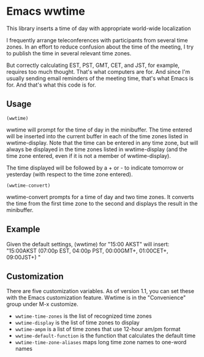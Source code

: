 # Emacs wwtime

This library inserts a time of day with appropriate world-wide localization

I frequently arrange teleconferences with participants from several
time zones. In an effort to reduce confusion about the time of the
meeting, I try to publish the time in several relevant time zones.

But correctly calculating EST, PST, GMT, CET, and JST, for example,
requires too much thought. That's what computers are for. And since
I'm usually sending email reminders of the meeting time, that's
what Emacs is for.  And that's what this code is for.

## Usage

`(wwtime)`

wwtime will prompt for the time of day in the minibuffer. The time
entered will be inserted into the current buffer in each of the
time zones listed in wwtime-display. Note that the time can be
entered in any time zone, but will always be displayed in the time
zones listed in wwtime-display (and the time zone entered, even
if it is not a member of wwtime-display).

The time displayed will be followed by a + or - to indicate tomorrow
or yesterday (with respect to the time zone entered).

`(wwtime-convert)`

wwtime-convert prompts for a time of day and two time zones. It
converts the time from the first time zone to the second and displays
the result in the minibuffer.

## Example

Given the default settings, (wwtime) for "15:00 AKST" will insert:
"15:00AKST (07:00p EST, 04:00p PST, 00:00GMT+, 01:00CET+, 09:00JST+) "

## Customization

There are five customization variables. As of version 1.1, you can
set these with the Emacs customization feature. Wwtime is in the
"Convenience" group under M-x customize.

* `wwtime-time-zones` is the list of recognized time zones
* `wwtime-display` is the list of time zones to display
* `wwtime-ampm` is a list of time zones that use 12-hour am/pm format
* `wwtime-default-function` is the function that calculates the default time
* `wwtime-time-zone-aliases` maps long time zone names to one-word names

